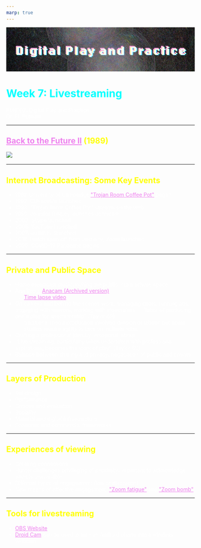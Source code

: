 ```yaml
---
marp: true
---
```


<style>
section {
  background: #1a0000;
}

* {
    color: white;
}

h1 {
    color: cyan;
}

h2 {
    color: yellow;
}
a {
    color: violet;
}
</style>

![DM6104 Banner](../images/FM6102Banner2.jpg)

# Week 7: Livestreaming

FM6102: Digital Play and Practice  
Dr. EL Putnam

---

## [Back to the Future II](https://youtu.be/Km6bFBSVty4) (1989)

![](https://www.contiki.com/six-two/wp-content/uploads/2015/10/back-to-the-future-9.jpg)

---

## Internet Broadcasting: Some Key Events

- 1991: University of Cambridge ["Trojan Room Coffee Pot"](https://www.bbc.com/news/technology-20439301) began
- 1992: CU-SeeMe launched
- 1993: "Trojan Room Coffee Pot" streams on the web
- 1996: Jennifer Ringley launches Jennicam
- 2003: Skype launched
- 2005: YouTube launched
- 2007: Justin.tv launched
- 2011: Twitch spun off from Justin.tv; Zoom launched
- 2020: COVID-19 Pandemic begins

<!-- 

The 128×128 px greyscale camera was connected to the laboratory's local network through a video capture card fitted on an Acorn Archimedes computer

Taylor: "people were sensing the power they had to shift otherwise- instrumental encounters to more relational ones. Using the technology to talk to each other and connect, frequently across distances, became a central part of these early explorations" (30)

Sense of presence at a distance 

1990s - 2000s: great period of experimentation with cam culture

"Early cam culture highlights how average internet users in the 1990s were taking up various technologies, and mobilizing them to their own social and interactive ends. The power of televisually
connecting in real time with others, navigating a space of communication and performance simultaneously, and revealing otherwise- mundane but evocative daily life to others are lines that connect these older video experiments to current game live streaming" (Taylor 32).-->

---

## Private and Public Space

- Home broadcast studio:inviting the public into a private space
- Ana Voog, [Anacam (Archived version)](https://www.anavoog.com/anacam.com/index.html)
    - [Time lapse video](https://vimeo.com/58485273)
- On camera and behind the scenes work: managing chats, running ads, engaging with viewers, working with moderators -- "labor of producing one's play for spectatorship" (Taylor 69).
    - traditional media production involved division of labour, but home studios require agility to take on multiple roles
- Crafting a professional identity: emotional labour
- "Live streaming, particularly when undertaken with professional aspirations, becomes the work of play" (Taylor 69)
- Balance between sharing and privacy: negotiation of public and private

--- 

## Layers of Production

- Set design
- Performance
- Critique and evaluation
- Sociality
- Material and digital infrastructure
- Economic and commercial frameworks

<!-- "The level of technicity— “particular kinds of attitudes, aptitudes, and skill, with technology” (Dovey and Kennedy 2006, 113)— involved in making more complex streams is key, and typically requires a tremendous amount of self- taught expertise and community- based learning" (Taylor 79) -- similar with Cam culture -->

---

## Experiences of viewing

- Creating connections
- Hunter challenges privileging of proximity: important to acknowledge what is unavailable
- Different types of engagement: flow or discordant
- New means of affective engagement: ["Zoom fatigue"](https://tmb.apaopen.org/pub/nonverbal-overload/release/2) and ["Zoom bomb"](https://academic.oup.com/ccc/article/14/2/356/6224211?login=true)

---

## Tools for livestreaming

- [OBS Website](https://obsproject.com/)
- [Droid Cam](https://droidcam.en.softonic.com/?) can be used to turn an Android phone into a wireless webcam